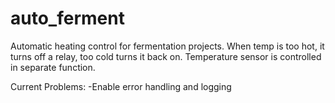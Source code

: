 # auto_ferment
Automatic heating control for fermentation projects.
When temp is too hot, it turns off a relay, too cold turns it back on.
Temperature sensor is controlled in separate function.

Current Problems:
-Enable error handling and logging